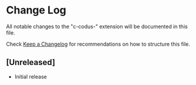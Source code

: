 # Change Log

All notable changes to the "c-codus-" extension will be documented in this file.

Check [Keep a Changelog](http://keepachangelog.com/) for recommendations on how to structure this file.

## [Unreleased]

- Initial release